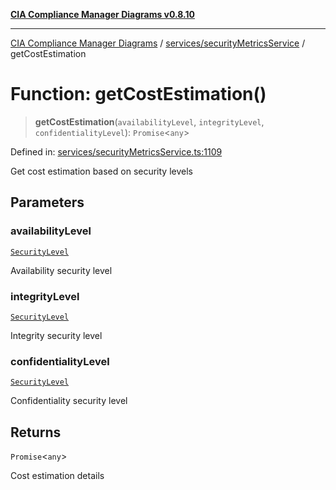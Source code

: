 [**CIA Compliance Manager Diagrams v0.8.10**](../../../README.md)

***

[CIA Compliance Manager Diagrams](../../../modules.md) / [services/securityMetricsService](../README.md) / getCostEstimation

# Function: getCostEstimation()

> **getCostEstimation**(`availabilityLevel`, `integrityLevel`, `confidentialityLevel`): `Promise`\<`any`\>

Defined in: [services/securityMetricsService.ts:1109](https://github.com/Hack23/cia-compliance-manager/blob/680c1f0618a64f5e2a4571e2b2ee23d6baf8dc9d/src/services/securityMetricsService.ts#L1109)

Get cost estimation based on security levels

## Parameters

### availabilityLevel

[`SecurityLevel`](../../../types/cia/type-aliases/SecurityLevel.md)

Availability security level

### integrityLevel

[`SecurityLevel`](../../../types/cia/type-aliases/SecurityLevel.md)

Integrity security level

### confidentialityLevel

[`SecurityLevel`](../../../types/cia/type-aliases/SecurityLevel.md)

Confidentiality security level

## Returns

`Promise`\<`any`\>

Cost estimation details
